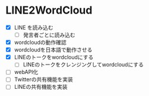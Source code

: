 # LINE2WordCloud

- [x] LINE を読み込む
  - [ ] 発言者ごとに読み込む
- [x] wordcloudの動作確認
- [x] wordcloudを日本語で動作させる
- [x] LINEのトークをwordcloudにする
  - [ ] LINEのトークをクレンジングしてwordcloudにする
- [ ] webAPI化
- [ ] Twitterの共有機能を実装
- [ ] LINEの共有機能を実装
